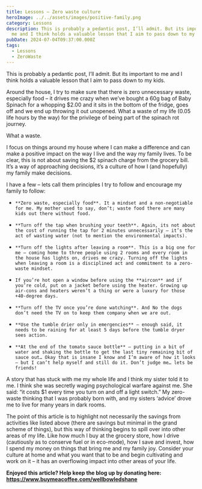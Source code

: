 ```yaml
---
title: Lessons – Zero waste culture
heroImage: ../../assets/images/positive-family.png
category: Lessons
description: This is probably a pedantic post, I’ll admit. But its important to
  me and I think holds a valuable lesson that I aim to pass down to my kids.
pubDate: 2024-07-04T09:37:00.000Z
tags:
  - Lessons
  - ZeroWaste
---
```

This is probably a pedantic post, I’ll admit. But its important to me and I think holds a valuable lesson that I aim to pass down to my kids.

Around the house, I try to make sure that there is zero unnecessary waste, especially food – it drives me crazy when we’ve bought a 60g bag of Baby Spinach for a whopping $2.00 and it sits in the bottom of the fridge, goes off and we end up throwing it out unopened. What a waste of my life (0.05 life hours by the way) for the privilege of being part of the spinach rot journey. 

What a waste.

I focus on things around my house where I can make a difference and can make a positive impact on the way I live and the way my family lives. To be clear, this is not about saving the $2 spinach charge from the grocery bill. It’s a way of approaching decisions, it’s a culture of how I (and hopefully) my family make decisions. 

I have a few – lets call them principles I try to follow and encourage my family to follow: 

* ```
  **Zero waste, especially food**. It a mindset and a non-negotiable for me. My mother used to say, don’t; waste food there are many kids out there without food. 
  ```
* ```
  **Turn off the tap when brushing your teeth**. Again, its not about the cost of running the tap for 2 minutes unnecessarily – it’s the act of wasting water (not to mention the environmental impacts). 
  ```
* ```
  **Turn off the lights after leaving a room**. This is a big one for me – coming home to three people using 2 rooms and every room in the house has lights on, drives me crazy. Turning off the lights when leaving a room is a disciplined act and commitment to a zero-waste mindset.  
  ```
* ```
  If you’re hot open a window before using the **aircon** and if you’re cold, put on a jacket before using the heater. Growing up air-cons and heaters weren’t a thing or were a luxury for those +40-degree days.  
  ```
* ```
  **Turn off the TV once you’re done watching**. And No the dogs don’t need the TV on to keep them company when we are out. 
  ```
* ```
  **Use the tumble drier only in emergencies** – enough said, it needs to be raining for at least 5 days before the tumble dryer sees action.   
  ```
* ```
  **At the end of the tomato sauce bottle** – putting in a bit of water and shaking the bottle to get the last tiny remaining bit of sauce out… Okay that is insane I know and I’m aware of how it looks – but I can’t help myself and still do it. Don’t judge me… lets be friends! 
  ```

A story that has stuck with me my whole life and I think my sister told it to me. I think she was secretly waging psychological warfare against me. She said: “it costs $1 every time you turn on and off a light switch.” My zero-waste thinking that I was probably born with, and my sisters ‘advice’ drove me to live for many years in dark rooms. 

The point of this article is to highlight not necessarily the savings from activities like listed above (there are savings but minimal in the grand scheme of things), but this way of thinking begins to spill over into other areas of my life. Like how much I buy at the grocery store, how I drive (cautiously as to conserve fuel or in eco-mode), how I save and invest, how I spend my money on things that bring me and my family joy. Consider your culture at home and what you want that to be and begin cultivating and work on it – it has an overflowing impact into other areas of your life.



**Enjoyed this article? Help keep the blog up by donating here: https://www.buymeacoffee.com/wellbowledshane**
